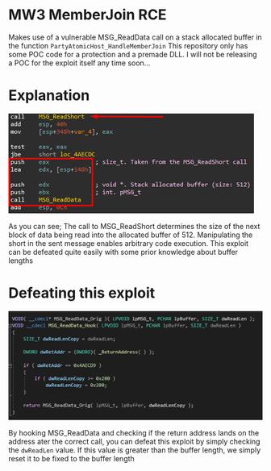 # MW3 MemberJoin RCE
Makes use of a vulnerable MSG_ReadData call on a stack allocated buffer in the function `PartyAtomicHost_HandleMemberJoin`
This repository only has some POC code for a protection and a premade DLL. I will not be releasing a POC for the exploit itself any time soon...

# Explanation
![Game ASM](https://github.com/Peribunt/MW3-RCE1/blob/main/POC.png?raw=true)

As you can see; The call to MSG_ReadShort determines the size of the next block of data being read into the allocated buffer of 512. Manipulating the short in the sent message enables arbitrary code execution. This exploit can be defeated quite easily with some prior knowledge about buffer lengths

# Defeating this exploit
![Protection Code](https://github.com/Peribunt/MW3-RCE1/blob/main/ProtPOC.png?raw=true)

By hooking MSG_ReadData and checking if the return address lands on the address ater the correct call, you can defeat this exploit by simply checking the `dwReadLen` value.
If this value is greater than the buffer length, we simply reset it to be fixed to the buffer length
